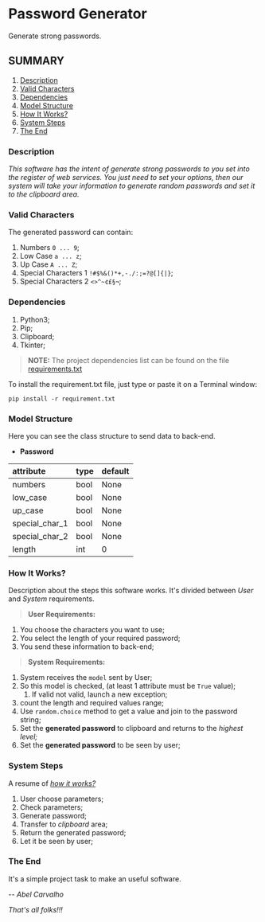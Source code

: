 # Password Generator
Generate strong passwords.

## SUMMARY
1. [Description](#description)
2. [Valid Characters](#valid-characters)
2. [Dependencies](#dependencies)
3. [Model Structure](#model-structure)
4. [How It Works?](#how-it-works)
5. [System Steps](#system-steps)
6. [The End](#the-end)

### Description
*This software has the intent of generate strong passwords to you set into the register of web services. You just need to set your options, then our system will take your information to generate random passwords and set it to the clipboard area.*

### Valid Characters
The generated password can contain:

1. Numbers `0 ... 9`;
2. Low Case `a ... z`;
3. Up Case `A ... Z`;
4. Special Characters 1 `!#$%&()*+,-./:;=?@[]{|}`;
5. Special Characters 2 `<>^~¢£§¬`;

### Dependencies
1. Python3;
2. Pip;
3. Clipboard;
4. Tkinter;

> **NOTE:** The project dependencies list can be found on the file [requirements.txt](#)

To install the requirement.txt file, just type or paste it on a Terminal window:

```commandline
pip install -r requirement.txt
```

### Model Structure
Here you can see the class structure to send data to back-end.

* **Password**

| attribute      | type | default |
|:---------------|:-----|:--------|
| numbers        | bool | None    |
| low_case       | bool | None    |
| up_case        | bool | None    |
| special_char_1 | bool | None    |
| special_char_2 | bool | None    |
| length         | int  | 0       |

### How It Works?
Description about the steps this software works. It's divided between *User* and *System* requirements.

> **User Requirements:**

1. You choose the characters you want to use;
2. You select the length of your required password;
3. You send these information to back-end;

> **System Requirements:**

1. System receives the `model` sent by User;
2. So this model is checked, (at least 1 attribute must be `True` value); 
   1. If valid not valid, launch a new exception;
3. count the length and required values range;
4. Use `random.choice` method to get a value and join to the password string;
5. Set the **generated password** to clipboard and returns to the *highest level;*
6. Set the **generated password** to be seen by user;

### System Steps
A resume of [*how it works?*](#how-it-works)

1. User choose parameters;
2. Check parameters;
3. Generate password;
4. Transfer to *clipboard* area;
5. Return the generated password;
6. Let it be seen by user;

### The End
It's a simple project task to make an useful software.

-- *Abel Carvalho*

*That's all folks!!!*
